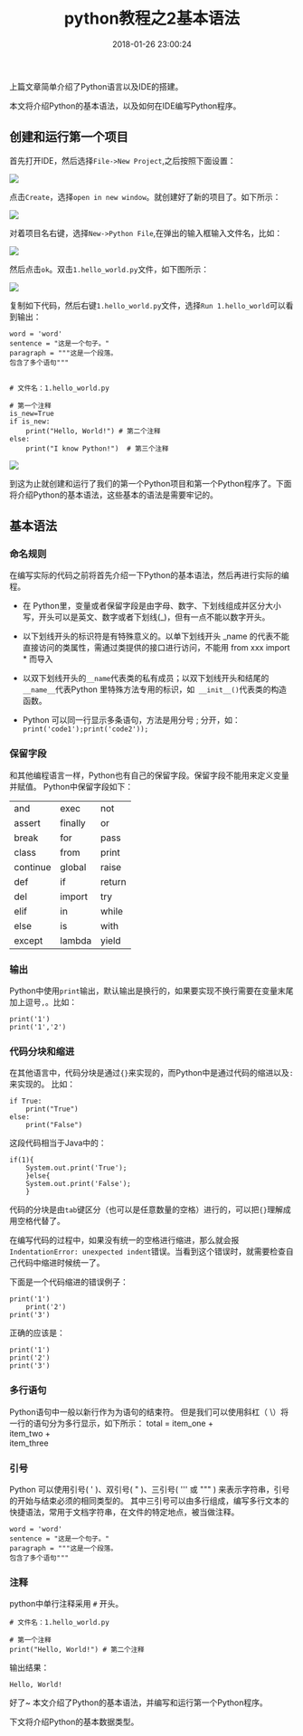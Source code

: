 ﻿---
title: "python教程之2基本语法"
category: other
layout: post
tags: [python]
date: '2018-01-26 23:00:24'
---

上篇文章简单介绍了Python语言以及IDE的搭建。

本文将介绍Python的基本语法，以及如何在IDE编写Python程序。

## 创建和运行第一个项目
首先打开IDE，然后选择```File->New Project```,之后按照下面设置：

![](/imgs/python-2-1.png)

点击```Create```，选择```open in new window```。就创建好了新的项目了。如下所示：

![](/imgs/python-2-2.png)

对着项目名右键，选择```New->Python File```,在弹出的输入框输入文件名，比如：

![](/imgs/python-2-3.png)

然后点击```ok```。双击```1.hello_world.py```文件，如下图所示：

![](/imgs/python-2-4.png)

复制如下代码，然后右键```1.hello_world.py```文件，选择```Run 1.hello_world```可以看到输出：
```
word = 'word'
sentence = "这是一个句子。"
paragraph = """这是一个段落。
包含了多个语句"""


# 文件名：1.hello_world.py

# 第一个注释
is_new=True
if is_new:
    print("Hello, World!") # 第二个注释
else:
    print("I know Python!")  # 第三个注释
```
![](/imgs/python-2-5.png)

到这为止就创建和运行了我们的第一个Python项目和第一个Python程序了。下面将介绍Python的基本语法，这些基本的语法是需要牢记的。


## 基本语法

### 命名规则

在编写实际的代码之前将首先介绍一下Python的基本语法，然后再进行实际的编程。

- 在 Python里，变量或者保留字段是由字母、数字、下划线组成并区分大小写，开头可以是英文、数字或者下划线(_)，但有一点不能以数字开头。

- 以下划线开头的标识符是有特殊意义的。以单下划线开头 _name 的代表不能直接访问的类属性，需通过类提供的接口进行访问，不能用 from xxx import * 而导入

- 以双下划线开头的```__name```代表类的私有成员；以双下划线开头和结尾的```__name__```代表Python 里特殊方法专用的标识，如``` __init__()```代表类的构造函数。

- Python 可以同一行显示多条语句，方法是用分号 ; 分开，如：
```print('code1');print('code2'));```

### 保留字段

和其他编程语言一样，Python也有自己的保留字段。保留字段不能用来定义变量并赋值。
Python中保留字段如下：

||||
|-|-|-|
|and|exec|not|
|assert|	finally|	or|
|break|	for|	pass|
|class|	from|	print|
|continue|	global|	raise|
|def|	if|	return|
|del|	import|	try|
|elif|	in	|while|
|else|	is|	with|
|except|	lambda|	yield|

### 输出
Python中使用```print```输出，默认输出是换行的，如果要实现不换行需要在变量末尾加上逗号```,```。比如：
```
print('1')
print('1','2')
```

### 代码分块和缩进

在其他语言中，代码分块是通过```{}```来实现的，而Python中是通过代码的缩进以及```:```来实现的。
比如：
```
if True:
    print("True")
else:
    print("False")
```
这段代码相当于Java中的：
```
if(1){
    System.out.print('True');
    }else{
    System.out.print('False');    
    }
```
代码的分块是由```tab```键区分（也可以是任意数量的空格）进行的，可以把```{}```理解成用空格代替了。

在编写代码的过程中，如果没有统一的空格进行缩进，那么就会报```IndentationError: unexpected indent```错误。当看到这个错误时，就需要检查自己代码中缩进时候统一了。

下面是一个代码缩进的错误例子：
```
print('1')
    print('2')
print('3')

```
正确的应该是：
```
print('1')
print('2')
print('3')
```
### 多行语句
Python语句中一般以新行作为为语句的结束符。
但是我们可以使用斜杠（ \）将一行的语句分为多行显示，如下所示：
total = item_one + \
        item_two + \
        item_three

### 引号
Python 可以使用引号( ' )、双引号( " )、三引号( ''' 或 """ ) 来表示字符串，引号的开始与结束必须的相同类型的。
其中三引号可以由多行组成，编写多行文本的快捷语法，常用于文档字符串，在文件的特定地点，被当做注释。
```
word = 'word'
sentence = "这是一个句子。"
paragraph = """这是一个段落。
包含了多个语句"""
```

### 注释
python中单行注释采用 ```#``` 开头。
```
# 文件名：1.hello_world.py

# 第一个注释
print("Hello, World!") # 第二个注释
```
输出结果：
```
Hello, World!
```
好了~
本文介绍了Python的基本语法，并编写和运行第一个Python程序。

下文将介绍Python的基本数据类型。
